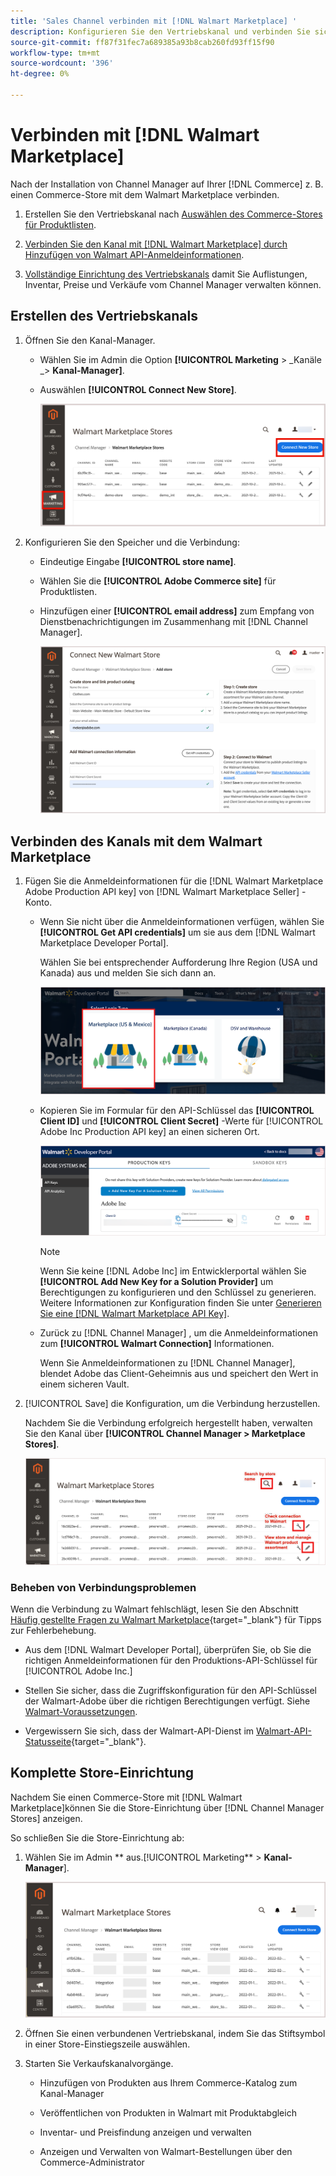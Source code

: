 ```yaml
---
title: 'Sales Channel verbinden mit [!DNL Walmart Marketplace] '
description: Konfigurieren Sie den Vertriebskanal und verbinden Sie sich mit dem Walmart Marketplace.
source-git-commit: ff87f31fec7a689385a93b8cab260fd93ff15f90
workflow-type: tm+mt
source-wordcount: '396'
ht-degree: 0%

---
```


# Verbinden mit [!DNL Walmart Marketplace]

Nach der Installation von Channel Manager auf Ihrer [!DNL Commerce] z. B. einen Commerce-Store mit dem Walmart Marketplace verbinden.

1. Erstellen Sie den Vertriebskanal nach [Auswählen des Commerce-Stores für Produktlisten](#select-the-commerce-store-for-the-sales-channel).

1. [Verbinden Sie den Kanal mit [!DNL Walmart Marketplace] durch Hinzufügen von Walmart API-Anmeldeinformationen](#connect-the-channel-to-walmart-marketplace).

1. [Vollständige Einrichtung des Vertriebskanals](#complete-store-setup) damit Sie Auflistungen, Inventar, Preise und Verkäufe vom Channel Manager verwalten können.

## Erstellen des Vertriebskanals

1. Öffnen Sie den Kanal-Manager.

   - Wählen Sie im Admin die Option **[!UICONTROL Marketing** > _Kanäle _> **Kanal-Manager]**.

   - Auswählen **[!UICONTROL Connect New Store]**.

      ![Verbinden Sie den Commerce Store mit [!DNL Walmart Marketplace] von [!DNL Channel Manager]](assets/connect-commerce-store-to-marketplace.png)


1. Konfigurieren Sie den Speicher und die Verbindung:

   - Eindeutige Eingabe **[!UICONTROL store name]**.

   - Wählen Sie die **[!UICONTROL Adobe Commerce site]** für Produktlisten.

   - Hinzufügen einer **[!UICONTROL email address]** zum Empfang von Dienstbenachrichtigungen im Zusammenhang mit [!DNL Channel Manager].

      ![Verbindung zwischen Commerce und konfigurieren [!DNL Walmart Marketplace] von [!DNL Channel Manager]](assets/configure-commerce-to-marketplace-connection.png)


## Verbinden des Kanals mit dem Walmart Marketplace

1. Fügen Sie die Anmeldeinformationen für die [!DNL Walmart Marketplace Adobe Production API key] von [!DNL Walmart Marketplace Seller] -Konto.

   - Wenn Sie nicht über die Anmeldeinformationen verfügen, wählen Sie **[!UICONTROL Get API credentials]** um sie aus dem [!DNL Walmart Marketplace Developer Portal].

      Wählen Sie bei entsprechender Aufforderung Ihre Region (USA und Kanada) aus und melden Sie sich dann an.

      ![[!DNL Walmart Marketplace] Kontoanmeldung](assets/walmart-marketplace-login-page.png)

   - Kopieren Sie im Formular für den API-Schlüssel das **[!UICONTROL Client ID]** und **[!UICONTROL Client Secret]** -Werte für [!UICONTROL Adobe Inc Production API key] an einen sicheren Ort.

      ![[!DNL Walmart Marketplace API key] Konfigurationsseite](assets/walmart-api-key-management-form.png)

      >[!NOTE]
      >
      >Wenn Sie keine [!DNL Adobe Inc] im Entwicklerportal wählen Sie **[!UICONTROL Add New Key for a Solution Provider]** um Berechtigungen zu konfigurieren und den Schlüssel zu generieren. Weitere Informationen zur Konfiguration finden Sie unter [Generieren Sie eine [!DNL Walmart Marketplace API Key]](overview.md#generate-a-walmart-marketplace-api-key).

   - Zurück zu [!DNL Channel Manager] , um die Anmeldeinformationen zum **[!UICONTROL Walmart Connection]** Informationen.

      Wenn Sie Anmeldeinformationen zu [!DNL Channel Manager], blendet Adobe das Client-Geheimnis aus und speichert den Wert in einem sicheren Vault.

1. [!UICONTROL Save] die Konfiguration, um die Verbindung herzustellen.

   Nachdem Sie die Verbindung erfolgreich hergestellt haben, verwalten Sie den Kanal über **[!UICONTROL Channel Manager > Marketplace Stores]**.

   ![[!DNL Walmart Marketplace API key] Konfigurationsseite](assets/manage-connected-stores.png)


### Beheben von Verbindungsproblemen

Wenn die Verbindung zu Walmart fehlschlägt, lesen Sie den Abschnitt [Häufig gestellte Fragen zu Walmart Marketplace](https://developer.walmart.com/faq/us/faq-auth/){target=&quot;_blank&quot;} für Tipps zur Fehlerbehebung.

- Aus dem [!DNL Walmart Developer Portal], überprüfen Sie, ob Sie die richtigen Anmeldeinformationen für den Produktions-API-Schlüssel für [!UICONTROL Adobe Inc.]

- Stellen Sie sicher, dass die Zugriffskonfiguration für den API-Schlüssel der Walmart-Adobe über die richtigen Berechtigungen verfügt. Siehe [Walmart-Voraussetzungen](overview.md#walmart-prerequisites).

- Vergewissern Sie sich, dass der Walmart-API-Dienst im [Walmart-API-Statusseite](https://developer.walmart.com/us/whats-new/new-api-status-information-now-available/){target=&quot;_blank&quot;}.


## Komplette Store-Einrichtung

Nachdem Sie einen Commerce-Store mit [!DNL Walmart Marketplace]können Sie die Store-Einrichtung über [!DNL Channel Manager Stores] anzeigen.

So schließen Sie die Store-Einrichtung ab:

1. Wählen Sie im Admin ** aus.[!UICONTROL Marketing** > **Kanal-Manager**].

   ![[!DNL Walmart Marketplace API key] Konfigurationsseite](assets/connect-commerce-store-config.png)

1. Öffnen Sie einen verbundenen Vertriebskanal, indem Sie das Stiftsymbol in einer Store-Einstiegszeile auswählen.

1. Starten Sie Verkaufskanalvorgänge.

   - Hinzufügen von Produkten aus Ihrem Commerce-Katalog zum Kanal-Manager

   - Veröffentlichen von Produkten in Walmart mit Produktabgleich

   - Inventar- und Preisfindung anzeigen und verwalten

   - Anzeigen und Verwalten von Walmart-Bestellungen über den Commerce-Administrator
